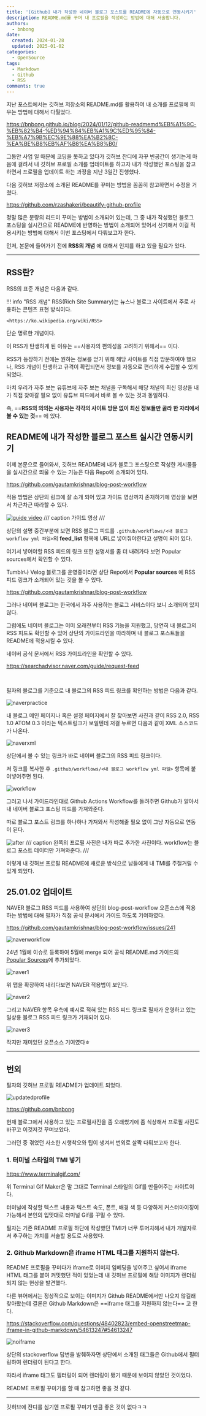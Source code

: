 ```yaml
---
title: '[Github] 내가 작성한 네이버 블로그 포스트를 README에 자동으로 연동시키기'
description: README.md를 꾸며 내 프로필을 작성하는 방법에 대해 서술합니다.
authors:
  - bnbong
date:
  created: 2024-01-28
  updated: 2025-01-02
categories:
  - OpenSource
tags:
  - Markdown
  - Github
  - RSS
comments: true
---
```


지난 포스트에서는 깃허브 저장소의 README.md를 활용하여 내 소개를 프로필에 띄우는 방법에 대해서 다뤘었다.

<https://bnbong.github.io/blog/2024/01/12/github-readmemd%EB%A1%9C-%EB%82%B4-%ED%94%84%EB%A1%9C%ED%95%84-%EB%A7%9B%EC%9E%88%EA%B2%8C-%EA%BE%B8%EB%AF%B8%EA%B8%B0/>

그동안 사업 일 때문에 코딩을 못하고 있다가 깃허브 잔디에 자꾸 빈공간이 생기는게 마음에 걸려서 내 깃허브 프로필 소개를 업데이트를 하고자 내가 작성했던 포스팅을 참고하면서 프로필을 업데이트 하는 과정을 지난 3일간 진행했다.

다음 깃허브 저장소에 소개된 README를 꾸미는 방법을 꼼꼼히 참고하면서 수정을 거쳤다.

<https://github.com/rzashakeri/beautify-github-profile>

정말 많은 분량의 리드미 꾸미는 방법이 소개되어 있는데, 그 중 내가 작성했던 블로그 포스팅을 실시간으로 README에 반영하는 방법이 소개되어 있어서 신기해서 이걸 적용시키는 방법에 대해서 이번 포스팅에서 다뤄보고자 한다.

먼저, 본문에 들어가기 전에 __RSS의 개념__ 에 대해서 인지를 하고 있을 필요가 있다.

---

## RSS란?

RSS의 표준 개념은 다음과 같다.

!!! info "RSS 개념"
    RSS(Rich Site Summary)는 뉴스나 블로그 사이트에서 주로 사용하는 콘텐츠 표현 방식이다.<br>

    <https://ko.wikipedia.org/wiki/RSS>

단순 명료한 개념이다.

이 RSS가 탄생하게 된 이유는 ==사용자의 편의성을 고려하기 위해서== 이다.

RSS가 등장하기 전에는 원하는 정보를 얻기 위해 해당 사이트를 직접 방문하여야 했으나, RSS 개념이 탄생하고 규격이 확립되면서 정보를 자동으로 편리하게 수집할 수 있게되었다.

마치 우리가 자주 보는 유튜브에 자주 보는 채널을 구독해서 해당 채널의 최신 영상을 내가 직접 찾아갈 필요 없이 유튜브 피드에서 바로 볼 수 있는 것과 동일하다.

즉, ==**RSS의 의의는 사용자는 각각의 사이트 방문 없이 최신 정보들만 골라 한 자리에서 볼 수 있는 것**== 에 있다.

## README에 내가 작성한 블로그 포스트 실시간 연동시키기

<!-- more -->

이제 본문으로 들어와서, 깃허브 README에 내가 블로그 포스팅으로 작성한 게시물들을 실시간으로 띄울 수 있는 기능은 다음 Repo에 소개되어 있다.

<https://github.com/gautamkrishnar/blog-post-workflow>

적용 방법은 상단의 링크에 잘 소개 되어 있고 가이드 영상까지 존재하기에 영상을 보면서 차근차근 따라할 수 있다.

[![guide video](https://img.youtube.com/vi/ECuqb5Tv9qI/0.jpg)](https://www.youtube.com/watch?v=ECuqb5Tv9qI&t=272s)
/// caption
가이드 영상
///

상단의 설명 중간부분에 보면 RSS 블로그 피드를 `.github/workflows/<내 블로그 workflow yml 파일>`의 **feed_list** 항목에 URL로 넣어줘야한다고 설명이 되어 있다.

여기서 넣어야할 RSS 피드의 링크 또한 설명서를 좀 더 내려가다 보면 Popular sources에서 확인할 수 있다.

Tumblr나 Velog 블로그를 운영중이라면 상단 Repo에서 **Popular sources** 에 RSS 피드 링크가 소개되어 있는 것을 볼 수 있다.

<https://github.com/gautamkrishnar/blog-post-workflow>

그러나 네이버 블로그는 한국에서 자주 사용하는 블로그 서비스이다 보니 소개되어 있지 않다.

그럼에도 네이버 블로그는 이미 오래전부터 RSS 기능을 지원했고, 당연히 내 블로그의 RSS 피드도 확인할 수 있어 상단의 가이드라인을 따라하며 내 블로그 포스트들을 README에 적용시킬 수 있다.

네이버 공식 문서에서 RSS 가이드라인을 확인할 수 있다.

<https://searchadvisor.naver.com/guide/request-feed>

</br>

필자의 블로그를 기준으로 내 블로그의 RSS 피드 링크를 확인하는 방법은 다음과 같다.

![naverpractice](./naverpractice.png)

내 블로그 메인 페이지나 혹은 설정 페이지에서 잘 찾아보면 사진과 같이 RSS 2.0, RSS 1.0 ATOM 0.3 이라는 텍스트링크가 보일텐데 저걸 누르면 다음과 같이 XML 소스코드가 나온다.

![naverxml](./naverxml.png)

상단에서 볼 수 있는 링크가 바로 네이버 블로그의 RSS 피드 링크이다.

저 링크를 복사한 후 `.github/workflows/<내 블로그 workflow yml 파일>` 항목에 붙여넣어주면 된다.

![workflow](./workflow.png)

그러고 나서 가이드라인대로 Github Actions Workflow를 돌려주면 Github가 알아서 내 네이버 블로그 포스팅 피드를 가져와준다.

따로 블로그 포스트 링크를 하나하나 가져와서 작성해줄 필요 없이 그냥 자동으로 연동이 된다.

![after](./after.png)
/// caption
왼쪽의 프로필 사진은 내가 따로 추가한 사진이다. workflow는 블로그 포스트 데이터만 가져와준다.
///

이렇게 내 깃허브 프로필 README에 새로운 방식으로 남들에게 내 TMI를 주절거릴 수 있게 되었다.

## 25.01.02 업데이트

NAVER 블로그 RSS 피드를 사용하여 상단의 blog-post-workflow 오픈소스에 적용하는 방법에 대해 필자가 직접 공식 문서에서 가이드 하도록 기여하였다.

<https://github.com/gautamkrishnar/blog-post-workflow/issues/241>

![naverworkflow](./naverworkflow.png)

24년 1월에 이슈로 등록하여 5월에 merge 되어 공식 README.md 가이드의 [Popular Sources](https://github.com/gautamkrishnar/blog-post-workflow?tab=readme-ov-file#popular-sources)에 추가되었다.

![naver1](./naver1.png)

위 탭을 확장하여 내리다보면 NAVER 적용법이 보인다.

![naver2](./naver2.png)

그리고 NAVER 항목 우측에 예시로 적혀 있는 RSS 피드 링크로 필자가 운영하고 있는 일상용 블로그 RSS 피드 링크가 기재되어 있다.

![naver3](./naver3.png)

작지만 재미있던 오픈소스 기여였다ㅎ

---

## 번외

필자의 깃허브 프로필 README가 업데이트 되었다.

![updatedprofile](./updatedprofile.png)

<https://github.com/bnbong>

현재 블로그에서 사용하고 있는 프로필사진을 좀 오래썼기에 좀 식상해서 프로필 사진도 바꾸고 이것저것 꾸며보았다.

그러던 중 겪었던 사소한 시행착오와 팁이 생겨서 번외로 살짝 다뤄보고자 한다.

### 1. 터미널 스타일의 TMI 넣기

<https://www.terminalgif.com/>

위 Terminal Gif Maker은 말 그대로 Terminal 스타일의 Gif를 만들어주는 사이트이다.

터미널에 작성할 텍스트 내용과 텍스트 속도, 폰트, 배경 색 등 다양하게 커스터마이징이 가능해서 본인의 입맛대로 터미널 Gif를 꾸밀 수 있다.

필자는 기존 README 프로필 하단에 작성했던 TMI가 너무 투머치해서 내가 개발자로서 추구하는 가치를 서술할 용도로 사용했다.

### 2. Github Markdown은 iframe HTML 태그를 지원하지 않는다.

README 프로필을 꾸미다가 iframe로 이미지 임베딩을 넣어주고 싶어서 iframe HTML 태그를 붙여 커밋했던 적이 있었는데
내 깃허브 프로필에 해당 이미지가 렌더링되지 않는 현상을 발견했다.

다른 뷰어에서는 정상적으로 보이는 이미지가 Github README에서만 나오지 않길래 찾아봤는데 결론은 Github Markdown은 ==iframe 태그를 지원하지 않는다== 고 한다.

<https://stackoverflow.com/questions/48402823/embed-openstreetmap-iframe-in-github-markdown/54613247#54613247>

![noiframe](./noiframe.png)

상단의 stackoverflow 답변을 발췌하자면 상단에서 소개된 태그들은 Github에서 필터링하여 렌더링이 된다고 한다.

따라서 iframe 태그도 필터링이 되어 렌더링이 됐기 때문에 보이지 않았던 것이었다.

README 프로필 꾸미기를 할 때 참고하면 좋을 것 같다.

---

깃허브에 잔디를 심기엔 프로필 꾸미기 만큼 좋은 것이 없다ㅋㅋ
